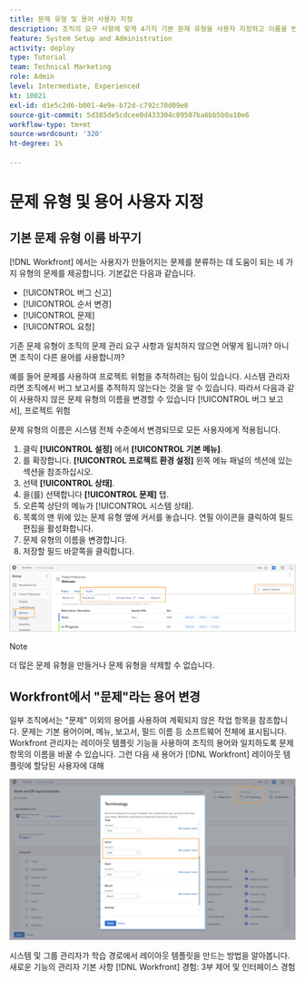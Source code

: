 ```yaml
---
title: 문제 유형 및 용어 사용자 지정
description: 조직의 요구 사항에 맞게 4가지 기본 문제 유형을 사용자 지정하고 이름을 변경하는 방법을 알아봅니다.
feature: System Setup and Administration
activity: deploy
type: Tutorial
team: Technical Marketing
role: Admin
level: Intermediate, Experienced
kt: 10021
exl-id: d1e5c2d6-b001-4e9e-b72d-c792c70d09e8
source-git-commit: 5d385de5cdcee0d433304c09507ba6bb5b0a10e6
workflow-type: tm+mt
source-wordcount: '320'
ht-degree: 1%

---
```


# 문제 유형 및 용어 사용자 지정

## 기본 문제 유형 이름 바꾸기

[!DNL Workfront] 에서는 사용자가 만들어지는 문제를 분류하는 데 도움이 되는 네 가지 유형의 문제를 제공합니다. 기본값은 다음과 같습니다.

* [!UICONTROL 버그 신고]
* [!UICONTROL 순서 변경]
* [!UICONTROL 문제]
* [!UICONTROL 요청]

기존 문제 유형이 조직의 문제 관리 요구 사항과 일치하지 않으면 어떻게 됩니까? 아니면 조직이 다른 용어를 사용합니까?

예를 들어 문제를 사용하여 프로젝트 위험을 추적하려는 팀이 있습니다. 시스템 관리자라면 조직에서 버그 보고서를 추적하지 않는다는 것을 알 수 있습니다. 따라서 다음과 같이 사용하지 않은 문제 유형의 이름을 변경할 수 있습니다 [!UICONTROL 버그 보고서], 프로젝트 위험

문제 유형의 이름은 시스템 전체 수준에서 변경되므로 모든 사용자에게 적용됩니다.

1. 클릭 **[!UICONTROL 설정]** 에서 **[!UICONTROL 기본 메뉴]**.
1. 를 확장합니다. **[!UICONTROL 프로젝트 환경 설정]** 왼쪽 메뉴 패널의 섹션에 있는 섹션을 참조하십시오.
1. 선택 **[!UICONTROL 상태]**.
1. 을(를) 선택합니다 **[!UICONTROL 문제]** 탭.
1. 오른쪽 상단의 메뉴가 [!UICONTROL 시스템 상태].
1. 목록의 맨 위에 있는 문제 유형 옆에 커서를 놓습니다. 연필 아이콘을 클릭하여 필드 편집을 활성화합니다.
1. 문제 유형의 이름을 변경합니다.
1. 저장할 필드 바깥쪽을 클릭합니다.

![[!UICONTROL 문제] 의 탭 [!UICONTROL 상태] 페이지 [!UICONTROL 설정]](assets/admin-fund-issue-types.png)

>[!NOTE]
>
>더 많은 문제 유형을 만들거나 문제 유형을 삭제할 수 없습니다.

<!---
learn more URLs
Customize default issue types
--->

## Workfront에서 &quot;문제&quot;라는 용어 변경

일부 조직에서는 &quot;문제&quot; 이외의 용어를 사용하여 계획되지 않은 작업 항목을 참조합니다. 문제는 기본 용어이며, 메뉴, 보고서, 필드 이름 등 소프트웨어 전체에 표시됩니다.
Workfront 관리자는 레이아웃 템플릿 기능을 사용하여 조직의 용어와 일치하도록 문제 항목의 이름을 바꿀 수 있습니다. 그런 다음 새 용어가 [!DNL Workfront] 레이아웃 템플릿에 할당된 사용자에 대해

![[!UICONTROL 용어] 창 [!UICONTROL 문제] 강조](assets/admin-fund-issue-custom-terminology.png)

<!---
paragraph below needs a hyperlink
--->

시스템 및 그룹 관리자가 학습 경로에서 레이아웃 템플릿을 만드는 방법을 알아봅니다. 새로운 기능의 관리자 기본 사항 [!DNL Workfront] 경험: 3부 제어 및 인터페이스 경험

<!---
learn more URLs
Create and manage layout templates
--->
